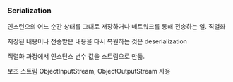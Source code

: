 ### Serialization

인스턴으의 어느 순간 상태를 그대로 저장하거나 네트워크를 통해 전송하는 일. 직렬화

저장된 내용이나 전송받은 내용을 다시 복원하는 것은 deserialization

직렬화 과정에서 인스턴스 변수 값을 스트림으로 만듦.

보조 스트림 ObjectInputStream, ObjectOutputStream 사용